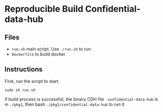 # Reproducible Build Confidential-data-hub



## Files



- `run.sh` main script. Use `./run.sh` to run.
- `Dockerfile` to build docker.



## Instructions

First, run the script to start.

```shell
sudo sh run.sh
```

if  build process is successful, the binary CDH file ` confidential-data-hub` is in `./pkg1`, then bash `./pkg1/confidential-data-hub` to run it.

